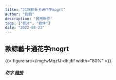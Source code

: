 ```yaml
---
title: "31款綜藝卡通花字mogrt"
author: "鈞鈞"
description: "實用軟件"
tags: ["影片", "軟件"]
date: "2022-08-23"
---
```


## 款綜藝卡通花字mogrt
{{< figure src=/img/wMqzfJ-dh.jfif width="80%" >}}


##### 花字 [鏈接](https://shopee.tw/31%E6%AC%BE%E7%B6%9C%E8%97%9D%E5%8D%A1%E9%80%9A%E8%8A%B1%E5%AD%97mogrt-i.58487771.21328135552?sp_atk=1d2b2562-5d62-4f32-ac9f-29fbfbdba6ca&xptdk=1d2b2562-5d62-4f32-ac9f-29fbfbdba6ca)
